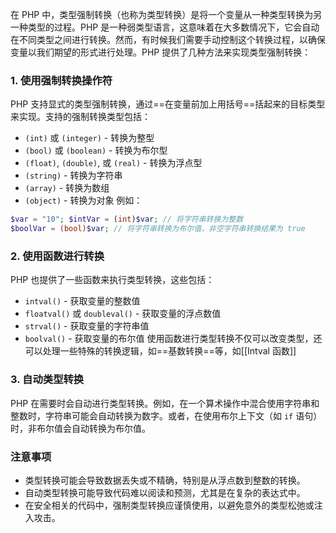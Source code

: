 在 PHP 中，类型强制转换（也称为类型转换）是将一个变量从一种类型转换为另一种类型的过程。PHP 是一种弱类型语言，这意味着在大多数情况下，它会自动在不同类型之间进行转换。然而，有时候我们需要手动控制这个转换过程，以确保变量以我们期望的形式进行处理。PHP 提供了几种方法来实现类型强制转换：

### 1. 使用强制转换操作符
PHP 支持显式的类型强制转换，通过==在变量前加上用括号==括起来的目标类型来实现。支持的强制转换类型包括：
- `(int)` 或 `(integer)` - 转换为整型
- `(bool)` 或 `(boolean)` - 转换为布尔型
- `(float)`, `(double)`, 或 `(real)` - 转换为浮点型
- `(string)` - 转换为字符串
- `(array)` - 转换为数组
- `(object)` - 转换为对象
例如：
```php
$var = "10"; $intVar = (int)$var; // 将字符串转换为整数 
$boolVar = (bool)$var; // 将字符串转换为布尔值，非空字符串转换结果为 true
```
### 2. 使用函数进行转换
PHP 也提供了一些函数来执行类型转换，这些包括：
- `intval()` - 获取变量的整数值
- `floatval()` 或 `doubleval()` - 获取变量的浮点数值
- `strval()` - 获取变量的字符串值
- `boolval()` - 获取变量的布尔值
使用函数进行类型转换不仅可以改变类型，还可以处理一些特殊的转换逻辑，如==基数转换==等，如[[Intval 函数]]
### 3. 自动类型转换
PHP 在需要时会自动进行类型转换。例如，在一个算术操作中混合使用字符串和整数时，字符串可能会自动转换为数字。或者，在使用布尔上下文（如 `if` 语句）时，非布尔值会自动转换为布尔值。
### 注意事项
- 类型转换可能会导致数据丢失或不精确，特别是从浮点数到整数的转换。
- 自动类型转换可能导致代码难以阅读和预测，尤其是在复杂的表达式中。
- 在安全相关的代码中，强制类型转换应谨慎使用，以避免意外的类型松弛或注入攻击。